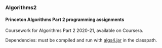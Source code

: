 ### Algorithms2

#### Princeton Algorithms Part 2 programming assignments

Coursework for Algorithms Part 2 2020-21, available on Coursera.

Dependencies: must be compiled and run with <a href="https://github.com/kevin-wayne/algs4">algs4.jar</a> in the classpath.
